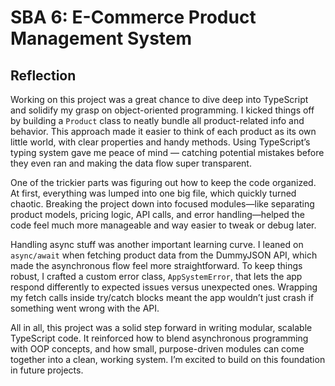 # SBA 6: E-Commerce Product Management System

## Reflection

Working on this project was a great chance to dive deep into TypeScript and solidify my grasp on object-oriented programming. I kicked things off by building a `Product` class to neatly bundle all product-related info and behavior. This approach made it easier to think of each product as its own little world, with clear properties and handy methods. Using TypeScript’s typing system gave me peace of mind — catching potential mistakes before they even ran and making the data flow super transparent.

One of the trickier parts was figuring out how to keep the code organized. At first, everything was lumped into one big file, which quickly turned chaotic. Breaking the project down into focused modules—like separating product models, pricing logic, API calls, and error handling—helped the code feel much more manageable and way easier to tweak or debug later.

Handling async stuff was another important learning curve. I leaned on `async/await` when fetching product data from the DummyJSON API, which made the asynchronous flow feel more straightforward. To keep things robust, I crafted a custom error class, `AppSystemError`, that lets the app respond differently to expected issues versus unexpected ones. Wrapping my fetch calls inside try/catch blocks meant the app wouldn’t just crash if something went wrong with the API.

All in all, this project was a solid step forward in writing modular, scalable TypeScript code. It reinforced how to blend asynchronous programming with OOP concepts, and how small, purpose-driven modules can come together into a clean, working system. I’m excited to build on this foundation in future projects.
